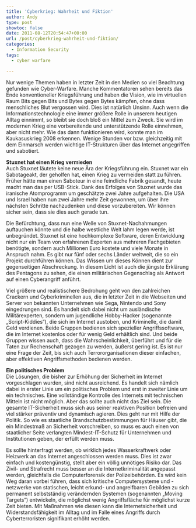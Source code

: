 ```yaml
---
title: 'Cyberkrieg: Wahrheit und Fiktion'
author: Andy
type: post
showtoc: false
date: 2011-08-12T20:54:47+00:00
url: /post/cyberkrieg-wahrheit-und-fiktion/
categories:
  - Information Security
tags:
  - cyber warfare

---
```

Nur wenige Themen haben in letzter Zeit in den Medien so viel Beachtung gefunden wie Cyber-Warfare. Manche Kommentatoren sehen bereits das Ende konventioneller Kriegsf&uuml;hrung und haben die Vision, wie im virtuellen Raum Bits gegen Bits und Bytes gegen Bytes k&auml;mpfen, ohne dass menschliches Blut vergossen wird. Dies ist nat&uuml;rlich Unsinn. Auch wenn die Informationstechnologie eine immer gr&ouml;&szlig;ere Rolle in unserem heutigen Alltag einnimmt, so bleibt sie doch blo&szlig; ein Mittel zum Zweck. Sie wird im modernen Krieg eine vorbereitende und unterst&uuml;tzende Rolle einnehmen, aber nicht mehr. Wie das dann funktionieren wird, konnte man im Kaukasuskrieg 2008 erkennen. Wenige Stunden vor bzw. gleichzeitig mit dem Einmarsch werden wichtige IT-Strukturen &uuml;ber das Internet angegriffen und sabotiert.

**Stuxnet hat einen Krieg vermieden**  
Auch Stuxnet l&auml;utete keine neue &Auml;ra der Kriegsf&uuml;hrung ein. Stuxnet war ein Sabotageakt, der geholfen hat, einen Krieg zu vermeiden statt zu f&uuml;hren. Fr&uuml;her h&auml;tte man einen Saboteur in eine feindliche Fabrik gesandt, heute macht man das per USB-Stick. Dank des Erfolges von Stuxnet wurde das iranische Atomprogramm um gesch&auml;tzte zwei Jahre aufgehalten. Die USA und Israel haben nun zwei Jahre mehr Zeit gewonnen, um &uuml;ber ihre n&auml;chsten Schritte nachzudenken und diese vorzubereiten. Wir k&ouml;nnen sicher sein, dass sie dies auch gerade tun.

Die Bef&uuml;rchtung, dass nun eine Welle von Stuxnet-Nachahmungen auftauchen k&ouml;nnte und die halbe westliche Welt lahm legen werde, ist unbegr&uuml;ndet. Stuxnet ist eine hochkomplexe Software, deren Entwicklung nicht nur ein Team von erfahrenen Experten aus mehreren Fachgebieten ben&ouml;tigte, sondern auch Millionen Euro kostete und viele Monate in Anspruch nahm. Es gibt nur f&uuml;nf oder sechs L&auml;nder weltweit, die so ein Projekt durchf&uuml;hren k&ouml;nnen. Das Wissen um dieses K&ouml;nnen dient zur gegenseitigen Abschreckung. In diesem Licht ist auch die j&uuml;ngste Erkl&auml;rung des Pentagons zu sehen, die einen milit&auml;rischen Gegenschlag als Antwort auf einen Cyberangriff anf&uuml;hrt.

Viel gr&ouml;&szlig;ere und realistischere Bedrohung geht von den zahlreichen Crackern und Cyberkriminellen aus, die in letzter Zeit in die Webseiten und Server von bekannten Unternehmen wie Sega, Nintendo und Sony eingedrungen sind. Es handelt sich dabei nicht um ausl&auml;ndische Milit&auml;rexperten, sondern um jugendliche Hobby-Hacker (sogenannte &bdquo;Script-Kiddies&ldquo;), die sich im Internet austoben, und Kriminelle, die damit Geld verdienen. Beide Gruppen bedienen sich spezieller Angriffssoftware, die im Internet kostenlos oder f&uuml;r wenig Geld erh&auml;ltlich sind. Und beide Gruppen wissen auch, dass die Wahrscheinlichkeit, &uuml;berf&uuml;hrt und f&uuml;r die Taten zur Rechenschaft gezogen zu werden, &auml;u&szlig;erst gering ist. Es ist nur eine Frage der Zeit, bis sich auch Terrororganisationen dieser einfachen, aber effektiven Angriffsmethoden bedienen werden.

**Ein politisches Problem**  
Die L&ouml;sungen, die bisher zur Erh&ouml;hung der Sicherheit im Internet vorgeschlagen wurden, sind nicht ausreichend. Es handelt sich n&auml;mlich dabei in erster Linie um ein politisches Problem und erst in zweiter Linie um ein technisches. Eine vollst&auml;ndige Kontrolle des Internets mit technischen Mitteln ist nicht m&ouml;glich. Aber das sollte auch nicht das Ziel sein. Die gesamte IT-Sicherheit muss sich aus seiner reaktiven Position befreien und viel st&auml;rker pr&auml;ventiv und dynamisch agieren. Dies geht nur mit Hilfe der Politik. So wie es staatliche Brandschutzbestimmungen f&uuml;r H&auml;user gibt, die ein Mindestma&szlig; an Sicherheit vorschreiben, so muss es auch einen von staatlicher Seite verlangten Mindest-IT-Schutz f&uuml;r Unternehmen und Institutionen geben, der erf&uuml;llt werden muss. 

Es sollte hinterfragt werden, ob wirklich jedes Wasserkraftwerk oder Heizwerk an das Internet angeschlossen werden muss. Dies ist zwar einfach und kosteng&uuml;nstig, stellt aber ein v&ouml;llig unn&ouml;tiges Risiko dar. Das Zivil- und Strafrecht muss besser an die Internetkriminalit&auml;t angepasst werden, gleichfalls die Computerforensik der Polizeibeh&ouml;rden. Es wird kein Weg daran vorbei f&uuml;hren, dass sich kritische Computersysteme und -netzwerke von statischen, leicht erkund- und angreifbaren Gebilden zu sich permanent selbstst&auml;ndig ver&auml;ndernden Systemen (sogenannten &bdquo;Moving Targets&ldquo;) entwickeln, die m&ouml;glichst wenig Angriffsfl&auml;che f&uuml;r m&ouml;glichst kurze Zeit bieten. Mit Ma&szlig;nahmen wie diesen kann die Internetsicherheit und Widerstandsf&auml;higkeit im Alltag und im Falle eines Angriffs durch Cyberterroristen signifikant erh&ouml;ht werden.